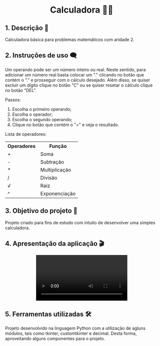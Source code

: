 <h1 align="center">Calculadora 🔢🤓</h1>
<h2>1. Descrição 📝</h2>
<p>Calculadora básica para problemas matemáticos com aridade 2.</p>
<h2>2. Instruções de uso 🗨️</h2>
<p>Um operando pode ser um número inteiro ou real. Neste sentido, para adicionar um número real basta colocar um "."
    clicando no botão que contém o "." e prosseguir com o cálculo desejado. Além disso, se quiser excluir um dígito
    clique no botão "C" ou se quiser resetar o cálculo clique no botão "DEL".</p>
<p>Passos:</p>
<ol>
    <li>Escolha o primeiro operando;</li>
    <li>Escolha o operador;</li>
    <li>Escolha o segundo operando;</li>
    <li>Clique no botão que contém o "=" e veja o resultado.</li>
</ol>
<p>Lista de operadores:</p>
<div>
    <table>
        <tr>
            <th>Operadores</th>
            <th>Função</th>
        </tr>
        <tr>
            <td>+</td>
            <td>Soma</td>
        </tr>
        <tr>
            <td>-</td>
            <td>Subtração</td>
        </tr>
        <tr>
            <td>*</td>
            <td>Multiplicação</td>
        </tr>
        <tr>
            <td>/</td>
            <td>Divisão</td>
        </tr>
        <tr>
            <td>√</td>
            <td>Raiz</td>
        </tr>
        <tr>
            <td>^</td>
            <td>Exponenciação</td>
        </tr>
    </table>
</div>
<h2>3. Objetivo do projeto 🎯</h2>
<p>Projeto criado para fins de estudo com intuito de desenvolver uma simples calculadora.</p>
<h2>4. Apresentação da aplicação 🎬</h2>
<div align="center">
    <video
        src="https://github.com/Guilherme-Yeager/Calculadora/assets/105077089/f50ebe28-ab1e-47fb-b9d6-d7ca1c93e8f1.mp4"
        autoplay align="center"></video>
</div>
<h2>5. Ferramentas utilizadas 🛠️</h2>
<p>Projeto desenvolvido na linguagem Python com a utilização de agluns módulos, tais como tkinter, customtkinter
    e decimal. Desta forma, aproveitando alguns componentes para o projeto.</p>
